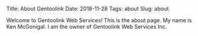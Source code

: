 Title: About Gentoolink
Date: 2018-11-28
Tags: about
Slug: about

Welcome to Gentoolink Web Services! This is the about page. My name is 
Ken McGonigal. I am the owner of Gentoolink Web Services Inc.
